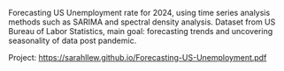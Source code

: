 Forecasting US Unemployment rate for 2024, using time series analysis methods such as SARIMA and spectral density analysis.
Dataset from US Bureau of Labor Statistics, main goal: forecasting trends and uncovering seasonality of data post pandemic. 

Project: https://sarahllew.github.io/Forecasting-US-Unemployment.pdf 
